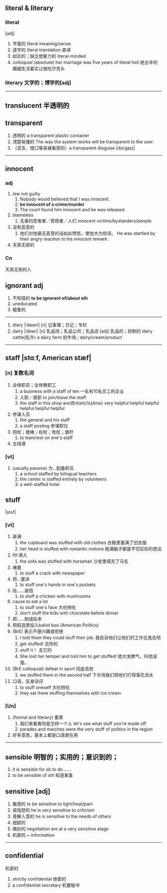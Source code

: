 ## literal & literary
### literal
[adj]
1. 字面的 literal meaning/sense
2. 逐字的 literal translation 直译
3. 如实的；缺乏想象力的 literal-minded
4. *colloquial* (absolute) her marriage was five years of literal hell 她五年的婚姻生活着实让她吃尽苦头

### literary 文学的；博学的[adj]

***
## translucent 半透明的

## transparent
1. 透明的 a transparent plastic container
2. 清楚易懂的 The way the system works will be transparent to the user.
3. （谎言、借口等易被看穿的）a transparent disguise |dɪsˈgaɪz|

***
## innocent
### adj
1. *law* not guilty
    1. Nobody would believed that I was innocent.
    2. **be innocent of a crime/murder**
    3. The court found him innocent and he was released.
2. blameless
    1. 无辜的受害者／旁观者／人们 innocent victims/bystanders/people
3. 没有恶意的
    1. 他们对他毫无恶意的话如此愤怒，使他大为惊讶。 He was startled by their angry reaction to his innocent remark.
4. 天真无邪的
### Cn
天真无邪的人

## ignorant adj
1. 不知情的 **to be ignorant of/about sth**
2. uneducated
3. 粗鲁的

***

1. diary |ˈdaɪəri| [n] 记事簿；日记；专栏
2. dairy |ˈdeəri| [n] 乳品场；乳品公司；乳品店 [adj] 乳品的；奶制的 dairy cattle(乳牛) a dairy farm 奶牛场 ; dairy/cream/product

***
## staff |stɑːf, American stæf|
### [n] 复数名词
1. 全体职员；全体教职工
    1. a business with a staff of ten 一名有10名员工的企业
    2. 入职／离职 to join/leave the staff
    3. the staff in this shop are(*British*)/is(*Ame*) very helpful helpful helpful helpful helpful helpful
2. 参谋人员
    1. the general and his staff
    2. a staff posting 参谋职位
3. 拐杖；棍棒；权杖；牧杖；旗杆
    1. to lean/rest on one's staff
4. 五线谱
### [vt]
1. (usually passive) 为...配备职员
    1. a school staffed by bilingual teachers
    2. the center is staffed entirely by volunteers
    3. a well-staffed hotel

## stuff
|stʌf|
### [vt]
1. 装满
    1. the cupboard was stuffed with old clothes 衣橱里塞满了旧衣服
    2. her head is stuffed with romantic notions 她满脑子都是不切实际的想法
2. fill 填入
    1. the sofa was stuffed with horsehair 沙发里填充了马毛
3. 堵塞
    1. to stuff a crack with newspaper
4. 把...塞进
    1. to stuff one's hands in one's pockets
5. 给……装馅
    1. to stuff a chicken with mushrooms
6. cause to eat a lot
    1. to stuff one's face 大吃特吃
    2. don't stuff the kids with chocolate before dinner
7. 把……制成标本
8. 把假选票投入ballot box (American Politics)
9. (BrE) 表示不感兴趣或拒绝
    1. I told them they could stuff their job. 我告诉他们让他们的工作见鬼去吧
    2. get stuffed! 去你的
    3. stuff it！ 去它的
    3. She lost her temper and told him to get stuffed! 她大发脾气，叫他滚蛋。
10. (BrE colloquial) defeat in sport 彻底击败
    1. we stuffed them in the second half 下半场我们把他们打得落花流水
11. 口语，反身动词
    1. to stuff oneself 大吃特吃
    2. they sat there stuffing themselves with ice cream
### [Un]
1. (formal and literary) 要素
    1. 我们来看看你是怎样一个人 let's see what stuff you're made off
    2. parades and marches were the very stuff of politics in the region
2. 好多意思，基本上都是口语里在用

***
## sensible 明智的；实用的；意识到的；
1. it is sensible for sb to do ……
2. to be sensible of sth 知道某事

## sensitive [adj]
1. 敏感的 to be sensitive to light/heat/pain
2. 易恼怒的 he is very sensitive to criticism
3. 善解人意的 he is sensitive to the needs of others
4. 细腻的
5. 微妙的 negotiation are at a very sensitive stage
6. 机密的 ~ information

***
## confidential
机密的
1. strictly confidential 绝密的
2. a confidential secretary 机要秘书    
